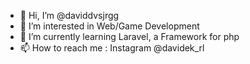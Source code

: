 - 👋 Hi, I’m @daviddvsjrgg
- 👀 I’m interested in Web/Game Development
- 🌱 I’m currently learning Laravel, a Framework for php
- 📫 How to reach me : Instagram @davidek_rl
<!---
daviddvsjrgg/daviddvsjrgg is a ✨ special ✨ repository because its `README.md` (this file) appears on your GitHub profile.
You can click the Preview link to take a look at your changes.
--->
